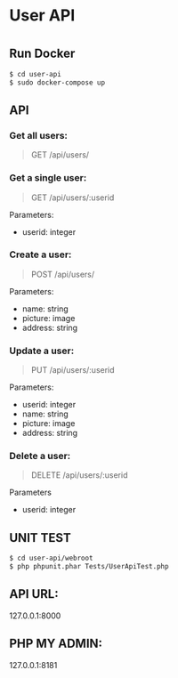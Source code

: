 # User API
#
## Run Docker
```sh
$ cd user-api
$ sudo docker-compose up
```

## API

### Get all users:
> GET /api/users/

### Get a single user:
> GET /api/users/:userid
>
Parameters:
- userid: integer

### Create a user:
> POST /api/users/
>
Parameters:
- name: string
- picture: image
- address: string

### Update a user:
> PUT /api/users/:userid
>
Parameters:
- userid: integer
- name: string
- picture: image
- address: string

### Delete a user:
> DELETE /api/users/:userid
>
Parameters
- userid: integer

## UNIT TEST
```sh
$ cd user-api/webroot
$ php phpunit.phar Tests/UserApiTest.php
```

## API URL:
127.0.0.1:8000

## PHP MY ADMIN:
127.0.0.1:8181
